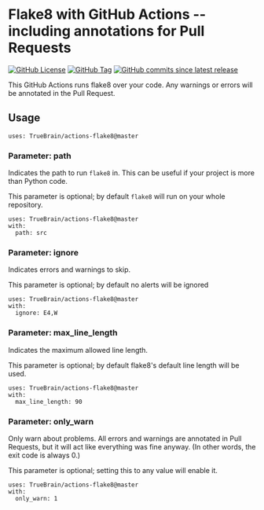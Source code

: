 # Flake8 with GitHub Actions -- including annotations for Pull Requests

[![GitHub License](https://img.shields.io/github/license/TrueBrain/actions-flake8)](https://github.com/TrueBrain/actions-flake8/blob/master/LICENSE)
[![GitHub Tag](https://img.shields.io/github/v/tag/TrueBrain/actions-flake8?include_prereleases&label=stable)](https://github.com/TrueBrain/actions-flake8/releases)
[![GitHub commits since latest release](https://img.shields.io/github/commits-since/TrueBrain/actions-flake8/latest/master)](https://github.com/TrueBrain/actions-flake8/commits/master)

This GitHub Actions runs flake8 over your code.
Any warnings or errors will be annotated in the Pull Request.

## Usage

```
uses: TrueBrain/actions-flake8@master
```

### Parameter: path

Indicates the path to run `flake8` in.
This can be useful if your project is more than Python code.

This parameter is optional; by default `flake8` will run on your whole repository.

```
uses: TrueBrain/actions-flake8@master
with:
  path: src
```

### Parameter: ignore

Indicates errors and warnings to skip.

This parameter is optional; by default no alerts will be ignored

```
uses: TrueBrain/actions-flake8@master
with:
  ignore: E4,W
```


### Parameter: max_line_length

Indicates the maximum allowed line length.

This parameter is optional; by default flake8's default line length will be used.

```
uses: TrueBrain/actions-flake8@master
with:
  max_line_length: 90
```


### Parameter: only_warn

Only warn about problems.
All errors and warnings are annotated in Pull Requests, but it will act like everything was fine anyway.
(In other words, the exit code is always 0.)

This parameter is optional; setting this to any value will enable it.

```
uses: TrueBrain/actions-flake8@master
with:
  only_warn: 1
```
